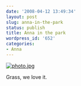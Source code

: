 ```yaml
---
date: '2008-04-12 13:49:34'
layout: post
slug: anna-in-the-park
status: publish
title: Anna in the park
wordpress_id: '652'
categories:
- Anna
---
```





[![photo.jpg](http://fnord.phfactor.net/wp-photos/thumb.20080412-134934-1.jpg)](http://fnord.phfactor.net/wp-photos/20080412-134934-1.jpg)


Grass, we love it.
